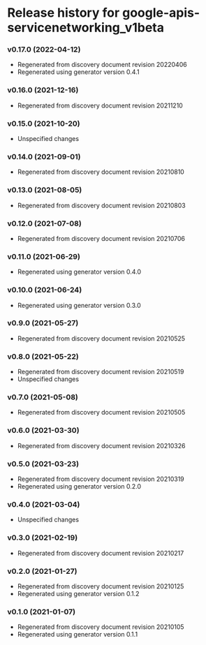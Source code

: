 # Release history for google-apis-servicenetworking_v1beta

### v0.17.0 (2022-04-12)

* Regenerated from discovery document revision 20220406
* Regenerated using generator version 0.4.1

### v0.16.0 (2021-12-16)

* Regenerated from discovery document revision 20211210

### v0.15.0 (2021-10-20)

* Unspecified changes

### v0.14.0 (2021-09-01)

* Regenerated from discovery document revision 20210810

### v0.13.0 (2021-08-05)

* Regenerated from discovery document revision 20210803

### v0.12.0 (2021-07-08)

* Regenerated from discovery document revision 20210706

### v0.11.0 (2021-06-29)

* Regenerated using generator version 0.4.0

### v0.10.0 (2021-06-24)

* Regenerated using generator version 0.3.0

### v0.9.0 (2021-05-27)

* Regenerated from discovery document revision 20210525

### v0.8.0 (2021-05-22)

* Regenerated from discovery document revision 20210519
* Unspecified changes

### v0.7.0 (2021-05-08)

* Regenerated from discovery document revision 20210505

### v0.6.0 (2021-03-30)

* Regenerated from discovery document revision 20210326

### v0.5.0 (2021-03-23)

* Regenerated from discovery document revision 20210319
* Regenerated using generator version 0.2.0

### v0.4.0 (2021-03-04)

* Unspecified changes

### v0.3.0 (2021-02-19)

* Regenerated from discovery document revision 20210217

### v0.2.0 (2021-01-27)

* Regenerated from discovery document revision 20210125
* Regenerated using generator version 0.1.2

### v0.1.0 (2021-01-07)

* Regenerated from discovery document revision 20210105
* Regenerated using generator version 0.1.1

